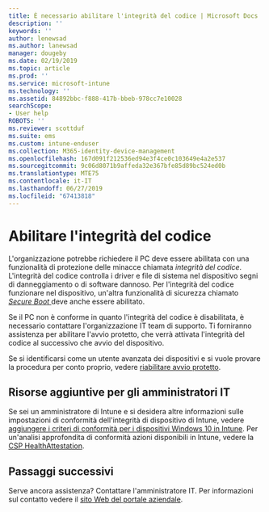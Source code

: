 ```yaml
---
title: È necessario abilitare l'integrità del codice | Microsoft Docs
description: ''
keywords: ''
author: lenewsad
ms.author: lanewsad
manager: dougeby
ms.date: 02/19/2019
ms.topic: article
ms.prod: ''
ms.service: microsoft-intune
ms.technology: ''
ms.assetid: 84892bbc-f888-417b-bbeb-978cc7e10028
searchScope:
- User help
ROBOTS: ''
ms.reviewer: scottduf
ms.suite: ems
ms.custom: intune-enduser
ms.collection: M365-identity-device-management
ms.openlocfilehash: 167d091f212536ed94e3f4ce0c103649e4a2e537
ms.sourcegitcommit: 9c06d8071b9affeda32e367bfe85d89bc524ed0b
ms.translationtype: MTE75
ms.contentlocale: it-IT
ms.lasthandoff: 06/27/2019
ms.locfileid: "67413818"
---
```

# <a name="enable-code-integrity"></a>Abilitare l'integrità del codice

L'organizzazione potrebbe richiedere il PC deve essere abilitata con una funzionalità di protezione delle minacce chiamata *integrità del codice*. L'integrità del codice controlla i driver e file di sistema nel dispositivo segni di danneggiamento o di software dannoso. Per l'integrità del codice funzionare nel dispositivo, un'altra funzionalità di sicurezza chiamato [ *Secure Boot* ](https://docs.microsoft.com/windows/security/information-protection/secure-the-windows-10-boot-process#secure-boot) deve anche essere abilitato. 

Se il PC non è conforme in quanto l'integrità del codice è disabilitata, è necessario contattare l'organizzazione IT team di supporto. Ti forniranno assistenza per abilitare l'avvio protetto, che verrà attivata l'integrità del codice al successivo che avvio del dispositivo. 

Se si identificarsi come un utente avanzata dei dispositivi e si vuole provare la procedura per conto proprio, vedere [riabilitare avvio protetto](https://docs.microsoft.com/windows-hardware/manufacture/desktop/disabling-secure-boot#re-enable-secure-boot).

## <a name="additional-resources-for-it-administrators"></a>Risorse aggiuntive per gli amministratori IT  
Se sei un amministratore di Intune e si desidera altre informazioni sulle impostazioni di conformità dell'integrità di dispositivo di Intune, vedere [aggiungere i criteri di conformità per i dispositivi Windows 10 in Intune](https://docs.microsoft.com/intune/compliance-policy-create-windows). Per un'analisi approfondita di conformità azioni disponibili in Intune, vedere la [CSP HealthAttestation](https://docs.microsoft.com/windows/client-management/mdm/healthattestation-csp#step-8-take-appropriate-policy-action-based-on-evaluation-results).  

## <a name="next-steps"></a>Passaggi successivi  
Serve ancora assistenza? Contattare l'amministratore IT. Per informazioni sul contatto vedere il [sito Web del portale aziendale](https://go.microsoft.com/fwlink/?linkid=2010980).
